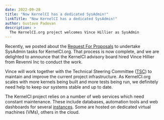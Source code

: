 ```yaml
---
date: 2022-09-28
title: "Now KernelCI has a dedicated SysAdmin!"
linkTitle: "Now KernelCI has a dedicated SysAdmin!"
author: Gustavo Padovan
description: >
  The KernelCI.org project welcomes Vince Hillier as SysAdmin
---
```


Recently, we posted about the [Request For
Proposals](/blog/posts/2022/rfp-sysadmin/) to undertake SysAdmin tasks for
KernelCI.org. That process is now complete, and we are delighted to announce
that the KernelCI advisory board hired Vince Hillier from Revenni Inc to
conduct the work.

Vince will work together with the Technical Steering Committee
([TSC](/docs/org/tsc/)) to maintain and improve the current project
infrastructure. As KernelCI.org scales with more kernels being built and more
tests being run, we definitely need help to keep our systems stable and up to
date.

The KernelCI project relies on a number of web services which need constant
maintenance. These include databases, automation tools and web dashboards for
several [instances](/docs/instances/). Some are hosted on dedicated virtual
machines (VMs), others in the cloud.
